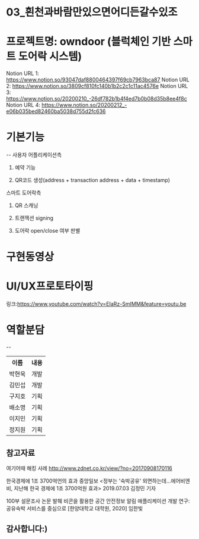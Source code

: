 
# 03_흰천과바람만있으면어디든갈수있조
# 프로젝트명: owndoor (블럭체인 기반 스마트 도어락 시스템)


Notion URL 1: https://www.notion.so/93047daf8800464397f69cb7963bca87
Notion URL 2: https://www.notion.so/3809cf810fc140b1b2c2c1c11ac4576e
Notion URL 3: https://www.notion.so/20200210_-26df782b1b4f4ed7b0b08d35b8ee4f8c
Notion URL 4: https://www.notion.so/20200212_-e06b035bed82460ba5038d755d2fc636

# 기본기능
--
사용자 어플리케이션측 

1. 예약 기능

2. QR코드 생성(address + transaction address + data + timestamp)

스마트 도어락측

1. QR 스캐닝

2. 트랜잭션 signing

3. 도어락 open/close 여부 판별



# 구현동영상


# UI/UX프로토타이핑

링크:https://www.youtube.com/watch?v=EIaRz-SmIMM&feature=youtu.be

# 역할분담
--
<table>
   <th>이름</th>
   <th>내용</th>
   <tr>
       <td>박현욱</td>
       <td>개발</td>
   </tr>
   <tr>
       <td>김민섭</td>
       <td>개발</td>
   </tr>
   <tr>
       <td>구지호</td>
       <td>기획</td>
   </tr>
   <tr>
       <td>배소명</td>
       <td>기획</td>
   </tr>
   <tr>
       <td>이지민</td>
       <td>기획</td>
   </tr>
   <tr>
       <td>정지원</td>
       <td>기획</td>
   </tr>
   </table>
   
   
   
참고자료
--
여기어때 해킹 사례
http://www.zdnet.co.kr/view/?no=20170908170116

한국경제에 1조 3700억언의 효과
중앙일보 <정부는 '숙박공유' 외면하는데...에어비엔비, 지난해 한국 경제에 1조 3700억원 효과> 2019.07.03 김정민 기자

100부 설문조사 논문 발췌
비콘을 활용한 공간 안전정보 알림 애플리케이션 개발 연구: 공유숙박 서비스를 중심으로 [한양대학교 대학원, 2020] 임한빛


감사합니다:)
--
